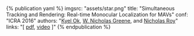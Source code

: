 <!-- MLM ICRA 2016 -->
{% publication yaml %}
imgsrc: "assets/star.png"
title: "Simultaneous Tracking and Rendering: Real-time Monocular Localization for MAVs"
conf: "ICRA 2016"
authors: "[Kyel Ok]({{site.links.kyel}}), [W. Nicholas Greene]({{site.links.wng}}), and [Nicholas Roy]({{site.links.nickroy}})"
links: "[ [pdf](data/papers/Ok16icra.pdf), [video](https://youtu.be/p4ZEVVp77ds) ]"
{% endpublication %}

